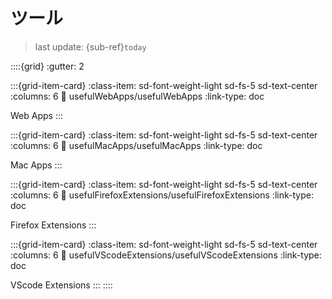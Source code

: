 # ツール
> last update: {sub-ref}`today`

::::{grid}
:gutter: 2

:::{grid-item-card}
:class-item: sd-font-weight-light sd-fs-5 sd-text-center
:columns: 6
:link: usefulWebApps/usefulWebApps
:link-type: doc

Web Apps
:::

:::{grid-item-card}
:class-item: sd-font-weight-light sd-fs-5 sd-text-center
:columns: 6
:link: usefulMacApps/usefulMacApps
:link-type: doc

Mac Apps
:::

:::{grid-item-card}
:class-item: sd-font-weight-light sd-fs-5 sd-text-center
:columns: 6
:link: usefulFirefoxExtensions/usefulFirefoxExtensions
:link-type: doc

Firefox Extensions
:::

:::{grid-item-card}
:class-item: sd-font-weight-light sd-fs-5 sd-text-center
:columns: 6
:link: usefulVScodeExtensions/usefulVScodeExtensions
:link-type: doc

VScode Extensions
:::
::::